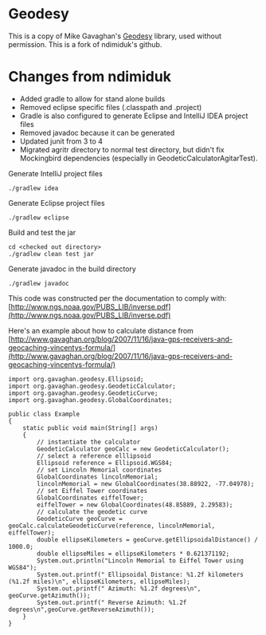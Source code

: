 # Geodesy

This is a copy of Mike Gavaghan's [Geodesy][0] library, used without
permission.  This is a fork of ndimiduk's github.

# Changes from ndimiduk
* Added gradle to allow for stand alone builds
* Removed eclipse specific files (.classpath and .project)
* Gradle is also configured to generate Eclipse and IntelliJ IDEA project files 
* Removed javadoc because it can be generated
* Updated junit from 3 to 4
* Migrated agritr directory to normal test directory, but didn't fix Mockingbird dependencies (especially in GeodeticCalculatorAgitarTest).


Generate IntelliJ project files
```
./gradlew idea
```
Generate Eclipse project files
```
./gradlew eclipse
```

Build and test the jar
```
cd <checked out directory>
./gradlew clean test jar
```

Generate javadoc in the build directory
```
./gradlew javadoc
``` 

This code was constructed per the documentation to comply with: [http://www.ngs.noaa.gov/PUBS_LIB/inverse.pdf](http://www.ngs.noaa.gov/PUBS_LIB/inverse.pdf)

Here's an example about how to calculate distance from [http://www.gavaghan.org/blog/2007/11/16/java-gps-receivers-and-geocaching-vincentys-formula/](http://www.gavaghan.org/blog/2007/11/16/java-gps-receivers-and-geocaching-vincentys-formula/)
```
import org.gavaghan.geodesy.Ellipsoid;
import org.gavaghan.geodesy.GeodeticCalculator;
import org.gavaghan.geodesy.GeodeticCurve;
import org.gavaghan.geodesy.GlobalCoordinates;

public class Example
{
    static public void main(String[] args)
    {
        // instantiate the calculator
        GeodeticCalculator geoCalc = new GeodeticCalculator();
        // select a reference elllipsoid
        Ellipsoid reference = Ellipsoid.WGS84;
        // set Lincoln Memorial coordinates
        GlobalCoordinates lincolnMemorial;
        lincolnMemorial = new GlobalCoordinates(38.88922, -77.04978);
        // set Eiffel Tower coordinates
        GlobalCoordinates eiffelTower;
        eiffelTower = new GlobalCoordinates(48.85889, 2.29583);
        // calculate the geodetic curve
        GeodeticCurve geoCurve = geoCalc.calculateGeodeticCurve(reference, lincolnMemorial, eiffelTower);
        double ellipseKilometers = geoCurve.getEllipsoidalDistance() / 1000.0;
        double ellipseMiles = ellipseKilometers * 0.621371192;
        System.out.println("Lincoln Memorial to Eiffel Tower using WGS84");
        System.out.printf(" Ellipsoidal Distance: %1.2f kilometers (%1.2f miles)\n", ellipseKilometers, ellipseMiles);
        System.out.printf(" Azimuth: %1.2f degrees\n", geoCurve.getAzimuth());
        System.out.printf(" Reverse Azimuth: %1.2f degrees\n",geoCurve.getReverseAzimuth());
    }
}
```

[0]: http://www.gavaghan.org/blog/free-source-code/geodesy-library-vincentys-formula-java/

